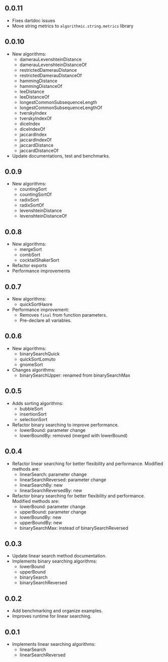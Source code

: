 ## 0.0.11

- Fixes dartdoc issues
- Move string metrics to `algorithmic.string.metrics` library

## 0.0.10

- New algorithms:
  - damerauLevenshteinDistance
  - damerauLevenshteinDistanceOf
  - restrictedDamerauDistance
  - restrictedDamerauDistanceOf
  - hammingDistance
  - hammingDistanceOf
  - leeDistance
  - leeDistanceOf
  - longestCommonSubsequenceLength
  - longestCommonSubsequenceLengthOf
  - tverskyIndex
  - tverskyIndexOf
  - diceIndex
  - diceIndexOf
  - jaccardIndex
  - jaccardIndexOf
  - jaccardDistance
  - jaccardDistanceOf
- Update documentations, test and benchmarks.

## 0.0.9

- New algorithms:
  - countingSort
  - countingSortOf
  - radixSort
  - radixSortOf
  - levenshteinDistance
  - levenshteinDistanceOf

## 0.0.8

- New algorithms:
  - mergeSort
  - combSort
  - cocktailShakerSort
- Refactor exports
- Performance improvements

## 0.0.7

- New algorithms:
  - quickSortHaore
- Performance improvement:
  - Removes `final` from function parameters.
  - Pre-declare all variables.

## 0.0.6

- New algorithms:
  - binarySearchQuick
  - quickSortLomuto
  - gnomeSort
- Changes algorithms:
  - binarySearchUpper: renamed from binarySearchMax

## 0.0.5

- Adds sorting algorithms:
  - bubbleSort
  - insertionSort
  - selectionSort
- Refactor binary searching to improve performance.
  - lowerBound: parameter change
  - lowerBoundBy: removed (merged with lowerBound)

## 0.0.4

- Refactor linear searching for better flexibility and performance.
  Modified methods are:
  - linearSearch: parameter change
  - linearSearchReversed: parameter change
  - linearSearchBy: new
  - linearSearchReversedBy: new
- Refactor binary searching for better flexibility and performance.
  Modified methods are:
  - lowerBound: parameter change
  - upperBound: parameter change
  - lowerBoundBy: new
  - upperBoundBy: new
  - binarySearchMax: instead of binarySearchReversed

## 0.0.3

- Update linear search method documentation.
- Implements binary searching algorithms:
  - lowerBound
  - upperBound
  - binarySearch
  - binarySearchReversed

## 0.0.2

- Add benchmarking and organize examples.
- Improves runtime for linear searching.

## 0.0.1

- Implements linear searching algorithms:
  - linearSearch
  - linearSearchReversed
